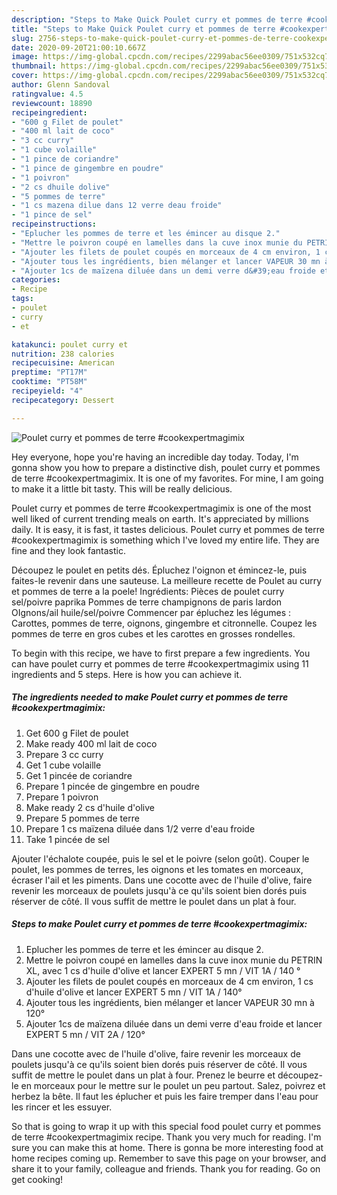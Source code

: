 ```yaml
---
description: "Steps to Make Quick Poulet curry et pommes de terre #cookexpertmagimix"
title: "Steps to Make Quick Poulet curry et pommes de terre #cookexpertmagimix"
slug: 2756-steps-to-make-quick-poulet-curry-et-pommes-de-terre-cookexpertmagimix
date: 2020-09-20T21:00:10.667Z
image: https://img-global.cpcdn.com/recipes/2299abac56ee0309/751x532cq70/poulet-curry-et-pommes-de-terre-cookexpertmagimix-photo-principale-de-la-recette.jpg
thumbnail: https://img-global.cpcdn.com/recipes/2299abac56ee0309/751x532cq70/poulet-curry-et-pommes-de-terre-cookexpertmagimix-photo-principale-de-la-recette.jpg
cover: https://img-global.cpcdn.com/recipes/2299abac56ee0309/751x532cq70/poulet-curry-et-pommes-de-terre-cookexpertmagimix-photo-principale-de-la-recette.jpg
author: Glenn Sandoval
ratingvalue: 4.5
reviewcount: 18890
recipeingredient:
- "600 g Filet de poulet"
- "400 ml lait de coco"
- "3 cc curry"
- "1 cube volaille"
- "1 pince de coriandre"
- "1 pince de gingembre en poudre"
- "1 poivron"
- "2 cs dhuile dolive"
- "5 pommes de terre"
- "1 cs mazena dilue dans 12 verre deau froide"
- "1 pince de sel"
recipeinstructions:
- "Eplucher les pommes de terre et les émincer au disque 2."
- "Mettre le poivron coupé en lamelles dans la cuve inox munie du PETRIN XL, avec 1 cs d&#39;huile d&#39;olive et lancer EXPERT 5 mn / VIT 1A / 140 °"
- "Ajouter les filets de poulet coupés en morceaux de 4 cm environ, 1 cs d&#39;huile d&#39;olive et lancer EXPERT 5 mn / VIT 1A / 140°"
- "Ajouter tous les ingrédients, bien mélanger et lancer VAPEUR 30 mn à 120°"
- "Ajouter 1cs de maïzena diluée dans un demi verre d&#39;eau froide et lancer EXPERT 5 mn / VIT 2A / 120°"
categories:
- Recipe
tags:
- poulet
- curry
- et

katakunci: poulet curry et 
nutrition: 238 calories
recipecuisine: American
preptime: "PT17M"
cooktime: "PT58M"
recipeyield: "4"
recipecategory: Dessert

---
```



![Poulet curry et pommes de terre #cookexpertmagimix](https://img-global.cpcdn.com/recipes/2299abac56ee0309/751x532cq70/poulet-curry-et-pommes-de-terre-cookexpertmagimix-photo-principale-de-la-recette.jpg)

Hey everyone, hope you're having an incredible day today. Today, I'm gonna show you how to prepare a distinctive dish, poulet curry et pommes de terre #cookexpertmagimix. It is one of my favorites. For mine, I am going to make it a little bit tasty. This will be really delicious.

Poulet curry et pommes de terre #cookexpertmagimix is one of the most well liked of current trending meals on earth. It's appreciated by millions daily. It is easy, it is fast, it tastes delicious. Poulet curry et pommes de terre #cookexpertmagimix is something which I've loved my entire life. They are fine and they look fantastic.

Découpez le poulet en petits dés. Épluchez l&#39;oignon et émincez-le, puis faites-le revenir dans une sauteuse. La meilleure recette de Poulet au curry et pommes de terre a la poele! Ingrédients: Pièces de poulet curry sel/poivre paprika Pommes de terre champignons de paris lardon OIgnons/ail huile/sel/poivre Commencer par épluchez les légumes : Carottes, pommes de terre, oignons, gingembre et citronnelle. Coupez les pommes de terre en gros cubes et les carottes en grosses rondelles.


To begin with this recipe, we have to first prepare a few ingredients. You can have poulet curry et pommes de terre #cookexpertmagimix using 11 ingredients and 5 steps. Here is how you can achieve it.

<!--inarticleads1-->

##### The ingredients needed to make Poulet curry et pommes de terre #cookexpertmagimix:

1. Get 600 g Filet de poulet
1. Make ready 400 ml lait de coco
1. Prepare 3 cc curry
1. Get 1 cube volaille
1. Get 1 pincée de coriandre
1. Prepare 1 pincée de gingembre en poudre
1. Prepare 1 poivron
1. Make ready 2 cs d&#39;huile d&#39;olive
1. Prepare 5 pommes de terre
1. Prepare 1 cs maïzena diluée dans 1/2 verre d&#39;eau froide
1. Take 1 pincée de sel


Ajouter l&#39;échalote coupée, puis le sel et le poivre (selon goût). Couper le poulet, les pommes de terres, les oignons et les tomates en morceaux, écraser l&#39;ail et les piments. Dans une cocotte avec de l&#39;huile d&#39;olive, faire revenir les morceaux de poulets jusqu&#39;à ce qu&#39;ils soient bien dorés puis réserver de côté. Il vous suffit de mettre le poulet dans un plat à four. 

<!--inarticleads2-->

##### Steps to make Poulet curry et pommes de terre #cookexpertmagimix:

1. Eplucher les pommes de terre et les émincer au disque 2.
1. Mettre le poivron coupé en lamelles dans la cuve inox munie du PETRIN XL, avec 1 cs d&#39;huile d&#39;olive et lancer EXPERT 5 mn / VIT 1A / 140 °
1. Ajouter les filets de poulet coupés en morceaux de 4 cm environ, 1 cs d&#39;huile d&#39;olive et lancer EXPERT 5 mn / VIT 1A / 140°
1. Ajouter tous les ingrédients, bien mélanger et lancer VAPEUR 30 mn à 120°
1. Ajouter 1cs de maïzena diluée dans un demi verre d&#39;eau froide et lancer EXPERT 5 mn / VIT 2A / 120°


Dans une cocotte avec de l&#39;huile d&#39;olive, faire revenir les morceaux de poulets jusqu&#39;à ce qu&#39;ils soient bien dorés puis réserver de côté. Il vous suffit de mettre le poulet dans un plat à four. Prenez le beurre et découpez-le en morceaux pour le mettre sur le poulet un peu partout. Salez, poivrez et herbez la bête. Il faut les éplucher et puis les faire tremper dans l&#39;eau pour les rincer et les essuyer. 

So that is going to wrap it up with this special food poulet curry et pommes de terre #cookexpertmagimix recipe. Thank you very much for reading. I'm sure you can make this at home. There is gonna be more interesting food at home recipes coming up. Remember to save this page on your browser, and share it to your family, colleague and friends. Thank you for reading. Go on get cooking!
